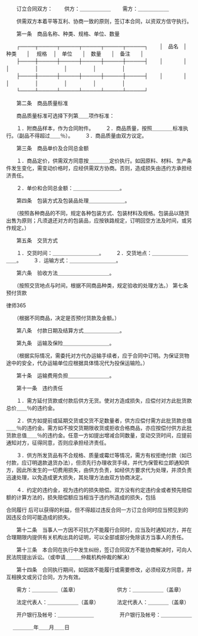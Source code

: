 
 
 　　订立合同双方： 
 　　供方：＿＿＿＿＿＿ 
 　　需方：＿＿＿＿＿＿ 
 
 　　供需双方本着平等互利、协商一致的原则，签订本合同，以资双方信守执行。 
 
 　　第一条　商品名称、种类、规格、单位、数量 
 
 　　┌────┬─────┬─────┬─────┬─────┬─────┐ 
 　　│　品名　│　种类　　│　 规格　 │　单位　　│　数量　　│　备注　　│ 
 　　├────┼─────┼─────┼─────┼─────┼─────┤ 
 　　│　　　　│　　　　　│　　　　　│　　　　　│　　　　　│　　　　　│ 
 　　├────┼─────┼─────┼─────┼─────┼─────┤ 
 　　│　　　　│　　　　　│　　　　　│　　　　　│　　　　　│　　　　　│ 
 　　└────┴─────┴─────┴─────┴─────┴─────┘ 
 
 　　第二条　商品质量标准 
 
 　　商品质量标准可选择下列第＿＿项作标准： 
 
 　　１．附商品样本，作为合同附件。 
 　　２．商品质量，按照＿＿＿＿标准执行。（副品不得超过＿＿％）。 
 　　３．商品质量由双方议定。 
 
 　　第三条　商品单价及合同总金额 
 
 　　１．商品定价，供需双方同意按＿＿＿＿定价执行。如因原料、材料、生产条件发生变化，需变动价格时，应经供需双方协商。否则，造成损失由违约方承担经济责任。 
 
 　　２．单价和合同总金额：＿＿＿＿＿＿＿＿＿。 
 
 　　第四条　包装方式及包装品处理＿＿＿＿＿＿＿。 
 
 　　（按照各种商品的不同，规定各种包装方式、包装材料及规格。包装品以随货出售为原则；凡须退还对方的包装品，应按铁路规定，订明回空方法及时间，或另作规定。） 
 
 　　第五条　交货方式 
 
 　　１．交货时间：＿＿＿＿＿＿＿＿＿。 
 　　２．交货地点：＿＿＿＿＿＿＿＿＿。 
 　　３．运输方式：＿＿＿＿＿＿＿＿＿。 
 
 　　第六条　验收方法＿＿＿＿＿＿＿＿＿＿。 
 
 　　（按照交货地点与时间，根据不同商品种类，规定验收的处理方法。） 
 第七条　预付货款 
 




 
律师365






 　　（根据不同商品，决定是否预付货款及金额。） 

 

 　　第八条　付款日期及结算方式＿＿＿＿＿＿＿。 

 

 　　第九条　运输及保险＿＿＿＿＿＿＿＿＿。 

 

 　　（根据实际情况，需委托对方代办运输手续者，应于合同中订明。为保证货物途中的安全，代办运输单位应根据具体情况代为投保运输险。） 

 

 　　第十条　运输费用负担＿＿＿＿＿＿＿＿。 

 

 　　第十一条　违约责任 

 

 　　１．需方延付货款或付款后供方无货。使对方造成损失，应偿付对方此批货款总价＿＿％的违约金。 

 

 　　２．供方如提前或延期交货或交货不足数量者，供方应偿付需方此批货款总值＿＿％的违约金。需方如不按交货期限收货或拒收合格商品，亦应按偿付供方此批货款总值＿＿％的违约金。任意一方如提出增减合同数量，变动交货时间，应提前通知对方，征得同意，否则应承担经济责任。 

 

 　　３．供方所发货品有不合规格、质量或霉烂等情况，需方有权拒绝付款（如已付款，应订明退款退货办法），但须先行办理收货手续，并代为保管和立即通知供方，因此所发生的一切费用损失，由供方负责，如经供方要求代为处理，并须负责迅速处理，以免造成更大损失，其处理方法由双方协商决定。 

 

 　　４．约定的违约金，视为违约的损失赔偿。双方没有约定违约金或者预先赔偿额的计算方法的，损失赔偿额应当相当于违约所造成的损失，包括

合同履行
后可以获得的利益，但不得超过违反合同一方订立合同时应当预见到的因违反合同可能造成的损失。 

 

 　　第十二条　当事人一方因不可抗力不能履行合同时，应当及时通知对方，并在合理期限内提供有关机构出具的证明，可以全部或部分免除该方当事人的责任。 

 

 　　第十三条　本合同在执行中发生纠纷，签订合同双方不能协商解决时，可向人民法院提出诉讼。（或申请＿＿＿仲裁机构仲裁的解决） 

 

 　　第十四条　合同执行期间，如因故不能履行或需要修改，必须经双方同意，并互相换文或另订合同，方为有效。 

 

 　　需方：＿＿＿＿＿（盖章）　　　　　　　　供方：＿＿＿＿＿＿（盖章） 

 　　法定代表人：＿＿＿＿＿＿（盖章）　　　　法定代表人：＿＿＿＿（盖章） 

 　　开户银行及帐号：＿＿＿＿＿＿＿　　　　　开户银行及帐号：＿＿＿＿＿＿ 

 　  ＿＿＿＿年＿＿月＿＿日 


 

 
 
 
 
 
  


  
 

  


  


  
 
 
 
 

